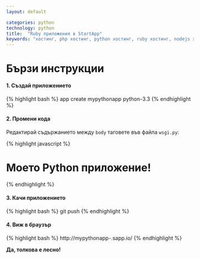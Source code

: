 ```yaml
---
layout: default

categories: python
technology: python
title:  "Ruby приложения в StartАpp"
keywords: "хостинг, php хостинг, python хостинг, ruby хостинг, nodejs хостинг"
---
```


# Бързи инструкции

#### 1. Създай приложението
{% highlight bash %}
    app create mypythonapp python-3.3
{% endhighlight %}


#### 2. Промени кода
Редактирай съдържанието между `body` таговете във файла `wsgi.py`:

{% highlight javascript %}
<body>
    <h1> Моето Python приложение! </h1>
</body>
{% endhighlight %}


#### 3. Качи приложението
{% highlight bash %}
    git push
{% endhighlight %}


#### 4. Виж в браузър
{% highlight bash %}
    http://mypythonapp-<mydomain>.sapp.io/
{% endhighlight %}

**Да, толкова е лесно!**
